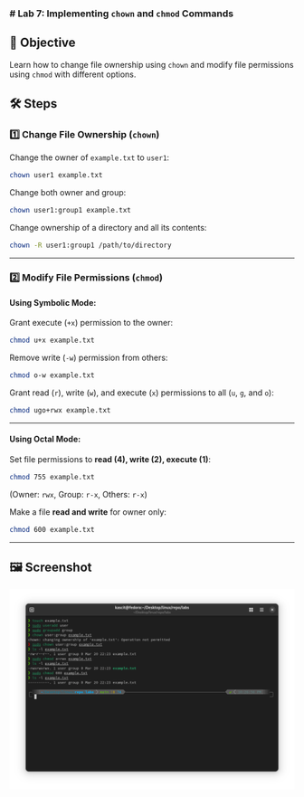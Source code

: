### **# Lab 7: Implementing `chown` and `chmod` Commands**  

## 📌 Objective  
Learn how to change file ownership using `chown` and modify file permissions using `chmod` with different options.  

## 🛠️ Steps  

### 1️⃣ **Change File Ownership (`chown`)**  
Change the owner of `example.txt` to `user1`:  
```bash
chown user1 example.txt
```

Change both owner and group:  
```bash
chown user1:group1 example.txt
```

Change ownership of a directory and all its contents:  
```bash
chown -R user1:group1 /path/to/directory
```

---

### 2️⃣ **Modify File Permissions (`chmod`)**  

#### **Using Symbolic Mode:**  
Grant execute (`+x`) permission to the owner:  
```bash
chmod u+x example.txt
```

Remove write (`-w`) permission from others:  
```bash
chmod o-w example.txt
```

Grant read (`r`), write (`w`), and execute (`x`) permissions to all (`u`, `g`, and `o`):  
```bash
chmod ugo+rwx example.txt
```

---

#### **Using Octal Mode:**  
Set file permissions to **read (4), write (2), execute (1)**:  
```bash
chmod 755 example.txt
```
(Owner: `rwx`, Group: `r-x`, Others: `r-x`)  

Make a file **read and write** for owner only:  
```bash
chmod 600 example.txt
```

---

## 🖼️ **Screenshot**  
![Lab 7 Screenshot](lab7.png)

